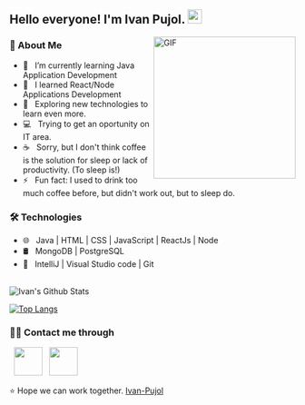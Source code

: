 <h2> Hello everyone! I'm Ivan Pujol. <img src="https://github.com/souvikguria98/souvikguria98/blob/master/Hi.gif" width="25"></h2>
<!--img align="right" alt="GIF" src="https://raw.githubusercontent.com/devSouvik/devSouvik/master/gif3.gif" width="300"/-->
<img align="right" alt="GIF" src="https://giffiles.alphacoders.com/361/36178.gif" width="250"/>

<h3> 📢 About Me </h3>

- 📖 &nbsp; I’m currently learning Java Application Development
- 📖 &nbsp; I learned React/Node Applications Development
- 🤔 &nbsp; Exploring new technologies to learn even more.
- 💻 &nbsp; Trying to get an oportunity on IT area.
- ☕ &nbsp; Sorry, but I don't think coffee is the solution for sleep or lack of productivity. (To sleep is!)
- ⚡ &nbsp; Fun fact: I used to drink too much coffee before, but didn't work out, but to sleep do.

<h3>🛠 Technologies</h3>

- 🌐 &nbsp; Java | HTML | CSS | JavaScript | ReactJs | Node 
- 🛢 &nbsp; MongoDB | PostgreSQL
- 🔧 &nbsp; IntelliJ | Visual Studio code | Git


<br>

<img align="center" src="https://github-readme-stats.vercel.app/api?username=Ivan-Pujol&include_all_commits=true&count_private=true&show_icons=true&line_height=20&title_color=7A7ADB&icon_color=2234AE&text_color=D3D3D3&bg_color=0,000000,130F40" alt="Ivan's Github Stats">

</br>

[![Top Langs](https://github-readme-stats.vercel.app/api/top-langs/?username=Ivan-Pujol&layout=compact&text_color=daf7dc&bg_color=151515)](https://github.com/Ivan-Pujol/github-readme-stats)


<h3> 🤝🏻 Contact me through</h3>

<p align="left">  
&nbsp; <a href="https://www.linkedin.com/in/ivan-pujol-de-lima-72b91561/" target="_blank" rel="noopener noreferrer"><img src="https://img.icons8.com/plasticine/100/000000/linkedin.png" width="50" /></a>
&nbsp; <a href="mailto:ivan.ivanovich@hotmail.com" target="_blank" rel="noopener noreferrer"><img src="https://img.icons8.com/plasticine/100/000000/gmail.png"  width="50" /></a>
</p>

⭐️ Hope we can work together. [Ivan-Pujol](https://github.com/Ivan-Pujol)
